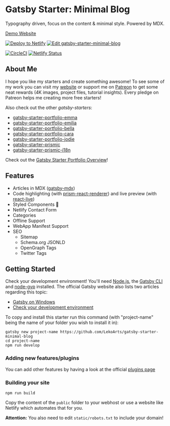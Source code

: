 # Gatsby Starter: Minimal Blog

Typography driven, focus on the content & minimal style. Powered by MDX.

[Demo Website](https://minimal-blog.lekoarts.de)

[![Deploy to Netlify](https://www.netlify.com/img/deploy/button.svg)](https://app.netlify.com/start/deploy?repository=https://github.com/LekoArts/gatsby-starter-minimal-blog) [![Edit gatsby-starter-minimal-blog](https://codesandbox.io/static/img/play-codesandbox.svg)](https://codesandbox.io/s/github/LekoArts/gatsby-starter-minimal-blog/tree/master/)

[![CircleCI](https://circleci.com/gh/LekoArts/gatsby-starter-minimal-blog.svg?style=svg)](https://circleci.com/gh/LekoArts/gatsby-starter-minimal-blog) [![Netlify Status](https://api.netlify.com/api/v1/badges/f466015c-14f4-440d-a92b-0b0e30de609a/deploy-status)](https://app.netlify.com/sites/minimal-blog/deploys)

## About Me

I hope you like my starters and create something awesome! To see some of my work you can visit my [website](https://www.lekoarts.de) or support me on [Patreon](https://www.patreon.com/lekoarts) to get some neat rewards (4K images, project files, tutorial insights). Every pledge on Patreon helps me creating more free starters!

Also check out the other _gatsby-starters_:

- [gatsby-starter-portfolio-emma](https://github.com/LekoArts/gatsby-starter-portfolio-emma)
- [gatsby-starter-portfolio-emilia](https://github.com/LekoArts/gatsby-starter-portfolio-emilia)
- [gatsby-starter-portfolio-bella](https://github.com/LekoArts/gatsby-starter-portfolio-bella)
- [gatsby-starter-portfolio-cara](https://github.com/LekoArts/gatsby-starter-portfolio-cara)
- [gatsby-starter-portfolio-jodie](https://github.com/LekoArts/gatsby-starter-portfolio-jodie)
- [gatsby-starter-prismic](https://github.com/LekoArts/gatsby-starter-prismic)
- [gatsby-starter-prismic-i18n](https://github.com/LekoArts/gatsby-starter-prismic-i18n)

Check out the [Gatsby Starter Portfolio Overview](https://gatsby-starter-portfolio.netlify.com/)!

## Features

- Articles in MDX ([gatsby-mdx](https://github.com/ChristopherBiscardi/gatsby-mdx))
- Code highlighting (with [prism-react-renderer](https://github.com/FormidableLabs/prism-react-renderer)) and live preview (with [react-live](https://github.com/FormidableLabs/react-live))
- Styled Components 💅
- Netlify Contact Form
- Categories
- Offline Support
- WebApp Manifest Support
- SEO
  - Sitemap
  - Schema.org JSONLD
  - OpenGraph Tags
  - Twitter Tags

## Getting Started

Check your development environment! You'll need [Node.js](https://nodejs.org/en/), the [Gatsby CLI](https://www.gatsbyjs.org/docs/) and [node-gyp](https://github.com/nodejs/node-gyp#installation) installed. The official Gatsby website also lists two articles regarding this topic:

- [Gatsby on Windows](https://www.gatsbyjs.org/docs/gatsby-on-windows/)
- [Check your development environment](https://www.gatsbyjs.org/tutorial/part-zero/)

To copy and install this starter run this command (with "project-name" being the name of your folder you wish to install it in):

```
gatsby new project-name https://github.com/LekoArts/gatsby-starter-minimal-blog
cd project-name
npm run develop
```

### Adding new features/plugins

You can add other features by having a look at the official [plugins page](https://www.gatsbyjs.org/docs/plugins/)

### Building your site

```
npm run build
```

Copy the content of the `public` folder to your webhost or use a website like Netlify which automates that for you.

**Attention:** You also need to edit `static/robots.txt` to include your domain!
